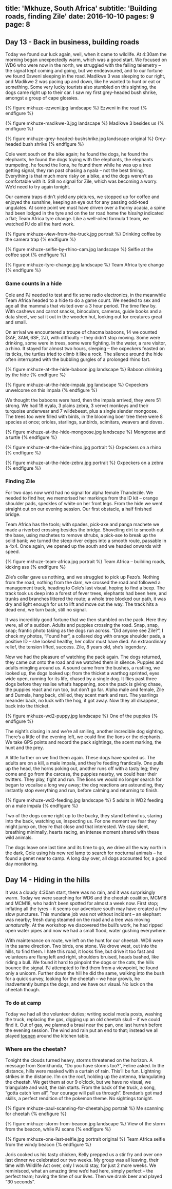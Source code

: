 title: 'Mkhuze, South Africa'
subtitle: 'Building roads, finding Zile'
date: 2016-10-10
pages: 9
page: 8
---

## Day 13 - Back in business, building roads

Today we found our luck again, well, when it came to wildlife. At 4:30am the morning began unexpectedly warm, which was a good start. We focused on WD6 who were now in the north, we struggled with the failing telemetry – the signal kept coming and going, but we endeavoured, and to our fortune we found Esweni sleeping in the road. Madikwe 3 was sleeping to our right, and Madikwe 2 was pacing up and down, like he wanted to hunt or eat or something. Some very lucky tourists also stumbled on this sighting, the dogs came right up to their car. I saw my first grey-headed bush shrike, amongst a group of cape glossies.

{% figure mkhuze-ezweni.jpg landscape %}
Ezweni in the road
{% endfigure %}

{% figure mkhuze-madikwe-3.jpg landscape %}
Madikwe 3 besides us
{% endfigure %}

{% figure mkhuze-grey-headed-bushshrike.jpg landscape original %}
Grey-headed bush shrike
{% endfigure %}

Cole went south on the bike again; he found the dogs, he found the elephants, he found the dogs toying with the elephants, the elephants trumpeting, he found the lions, he found them while he was up a tree getting signal, they ran past chasing a nyala – not the best timing. Everything is that much more risky on a bike, and the dogs weren’t as comfortable with it. Still no signal for Zile, which was becoming a worry. We’d need to try again tonight.

Our camera traps didn’t yield any pictures, we stopped up for coffee and enjoyed the sunshine, keeping an eye out for any passing odd-toed ungulates. At some point we must have driven over a thorny acacia, a spine had been lodged in the tyre and on the tar road home the _hissing_ indicated a flat; Team Africa tyre change. Like a well-oiled formula 1 team, we watched PJ do all the hard work.

{% figure mkhuze-view-from-the-truck.jpg portrait %}
Drinking coffee by the camera trap
{% endfigure %}

{% figure mkhuze-selfie-by-rhino-cam.jpg landscape %}
Selfie at the coffee spot
{% endfigure %}

{% figure mkhuze-tyre-change.jpg landscape %}
Team Africa tyre change
{% endfigure %}

### Game counts in a hide

Cole and PJ needed to test and fix some radio electronics, in the meanwhile Team Africa headed to a hide to do a game count. We needed to sex and age all the mammals that visited over a 3 hour period. The time flew by. With cashews and carrot snacks, binoculars, cameras, guide books and a data sheet, we sat it out in the wooden hut, looking out for creatures great and small.

On arrival we encountered a troupe of chacma baboons, 14 we counted (3AF, 3AM, 6SF, 2J), with difficulty – they didn’t stop moving. Some were drinking, some were in trees, some were fighting. In the water, a rare visitor, a rhino. It stayed for almost two hours, sleeping – the oxpeckers feasted on its ticks, the turtles tried to climb it like a rock. The silence around the hide often interrupted with the bubbling gurgles of a prolonged rhino fart.

{% figure mkhuze-at-the-hide-baboon.jpg landscape %}
Baboon drinking by the hide
{% endfigure %}

{% figure mkhuze-at-the-hide-impala.jpg landscape %}
Oxpeckers unwelcome on this impala
{% endfigure %}

We thought the baboons were hard, then the impala arrived, they were 51 strong. We had 18 nyala, 3 plains zebra, 3 vervet monkeys and their turquoise underwear and 7 wildebeest, plus a single slender mongoose. The trees too were filled with birds, in the blooming boer tree there were 8 species at once; orioles, starlings, sunbirds, scimitars, weavers and doves.

{% figure mkhuze-at-the-hide-mongoose.jpg landscape %}
Mongoose and a turtle
{% endfigure %}

{% figure mkhuze-at-the-hide-rhino.jpg portrait %}
Oxpeckers on a rhino
{% endfigure %}

{% figure mkhuze-at-the-hide-zebra.jpg portrait %}
Oxpeckers on a zebra
{% endfigure %}

### Finding Zile

For two days now we’d had no signal for alpha female Thandezile. We needed to find her, we memorised her markings from the ID kit – orange shoulder pads, speckles of white on her front legs. From the hide we went straight out on our evening session. Our first obstacle, a half finished bridge.

Team Africa has the tools; with spades, pick-axe and panga machete we made a riverbed crossing besides the bridge. Shovelling dirt to smooth out the base, using machetes to remove shrubs, a pick-axe to break up the solid bank; we turned the steep river edges into a smooth route, passable in a 4x4. Once again, we opened up the south and we headed onwards with speed.

{% figure mkhuze-team-africa.jpg portrait %}
Team Africa – building roads, kicking ass
{% endfigure %}

Zile’s collar gave us nothing, and we struggled to pick up Fezo’s. Nothing from the road, nothing from the dam, we crossed the road and followed a management track, heading to Cole’s last visual, hoping to find a beep. The track took us deep into a forest of fever trees, elephants had been here, and trunks and branches littered the route; a whole tree blocked our path, it was dry and light enough for us to lift and move out the way. The track hits a dead end, we turn back, still no signal.

It was incredibly good fortune that we then stumbled on the pack. Here they were, all of a sudden. Adults and puppies crossing the road. Snap, snap, snap; frantic photo taking as the dogs run across. “Did anyone see Zile?”, I check my photos, “Found her”, a collared dog with orange shoulder pads, a positive ID – she looked healthy, her collar must have died. An extraordinary relief, the tension lifted, success. Zile, 8 years old, she’s legendary.

Now we had the pleasure of watching the pack again. The dogs returned, they came out onto the road and we watched them in silence. Puppies and adults mingling around us. A sound came from the bushes, a rustling, we looked up, the dogs looked up; from the thicket a warthog sprinted, eyes wide open, running for its life, chased by a single dog. It flies past three dogs before they realise what’s happening, soon the pack is giving chase, the puppies react and run too, but don’t go far. Alpha male and female, Zile and Dumela, hang back, chilled, they scent mark and rest. The yearlings meander back, no luck with the hog, it got away. Now they all disappear, back into the thicket.

{% figure mkhuze-wd2-puppy.jpg landscape %}
One of the puppies
{% endfigure %}

The night’s closing in and we’re all smiling, another incredible dog sighting. There’s a little of the evening left, we could find the lions or the elephants. We take GPS points and record the pack sightings, the scent marking, the hunt and the prey.

A little further on we find them again. These dogs have spoiled us. The adults are on a kill, a male impala, and they’re feeding frantically. One pulls up the head, the horns poking out, another runs off with a tasty leg; they come and go from the carcass, the puppies nearby, we could hear their twitters. They play, fight and run. The lions we would no longer search for began to vocalise a long way away; the dog reactions are astounding, they instantly stop everything and run, before calming and returning to finish.

{% figure mkhuze-wd2-feeding.jpg landscape %}
5 adults in WD2 feeding on a male impala
{% endfigure %}

Two of the dogs come right up to the bucky, they stand behind us, staring into the back, watching us, inspecting us. For one moment we fear they might jump on, they’re that close and that interested. We stay silent, breathing minimally, hearts racing, an intense moment shared with these wild animals.

The dogs leave one last time and its time to go, we drive all the way north in the dark, Cole using his new red lamp to search for nocturnal animals – he found a genet near to camp. A long day over, all dogs accounted for, a good day monitoring.

## Day 14 - Hiding in the hills

It was a cloudy 4:30am start, there was no rain, and it was surprisingly warm. Today we were searching for WD6 and the cheetah coalition, MCM18 and MCM18, who hadn’t been spotted for almost a week now. First stop; inflating all the tyres – it seems our adventure south may have created a few slow punctures. This mundane job was not without incident – an elephant was nearby; fresh dung steamed on the road and a tree was moving _unnaturally_. At the workshop we discovered the bull’s work, he had ripped open water pipes and now we had a small flood, water gushing everywhere.

With maintenance on route, we left on the hunt for our cheetah. WD6 were in the same direction. Two birds, one stone. We drove west, out into the hills, to find them. I hate this road, it looks fine, but drive it too fast and volunteers are flung left and right, shoulders bruised, heads bashed, like riding a bull. We found it hard to pinpoint the dogs or the cats, the hills bounce the signal. PJ attempted to find them from a viewpoint, he found only a unicorn. Further down the hill he did the same, walking into the bush for a quick survey, looking for the cheetah – we hear growls, he inadvertently bumps the dogs, and we have our visual. No luck on the cheetah though.

### To do at camp

Today we had all the volunteer duties; writing social media posts, washing the truck, replacing the gas, digging up an old cheetah skull – if we could find it. Out of gas, we planned a braai near the pan, one last hurrah before the evening session. The wind and rain put an end to that; instead we all played [toepen](https://en.wikipedia.org/wiki/Toepen) around the kitchen table.

### Where are the cheetah?

Tonight the clouds turned heavy, storms threatened on the horizon. A message from Somkhanda, “Do you have storms too?”, Feline asked. In the distance, hills were masked with a curtain of rain. This’ll be fun. Lightning strikes in the distance. I’m on the roof, holding up the antenna, triangulating the cheetah. We get them at our 9 o’clock, but we have no visual, we triangulate and wait, the rain starts. From the back of the truck, a song, “gotta catch ’em all”, “our courage will pull us through”. Brendan’s got mad skills, a perfect rendition of the pokemon theme. No sightings tonight.

{% figure mkhuze-paul-scanning-for-cheetah.jpg portrait %}
Me scanning for cheetah
{% endfigure %}

{% figure mkhuze-storm-from-beacon.jpg landscape %}
View of the storm from the beacon, while PJ scans
{% endfigure %}

{% figure mkhuze-one-last-selfie.jpg portrait original %}
Team Africa selfie from the windy beacon
{% endfigure %}

Joris cooked us his tasty chicken, Kelly prepped us a stir fry and over one last dinner we celebrated our two weeks. My group was all leaving, their time with Wildlife Act over, only I would stay, for just 2 more weeks. We reminisced, what an amazing time we’d had here, simply perfect – the perfect team; having the time of our lives. Then we drank beer and played “30 seconds”.

